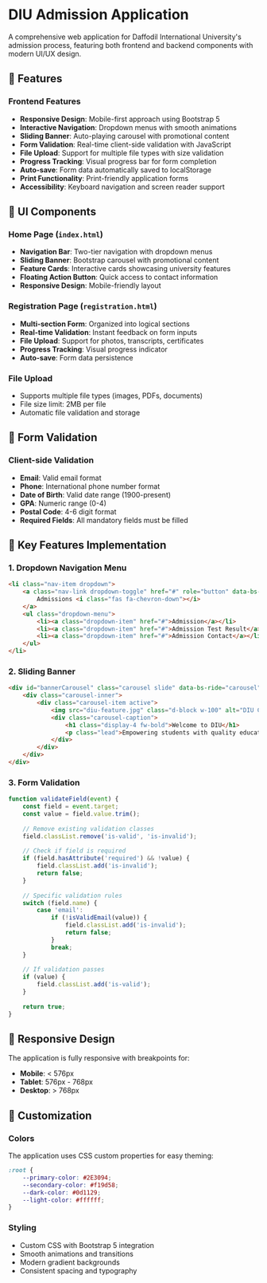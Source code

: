 # DIU Admission Application

A comprehensive web application for Daffodil International University's admission process, featuring both frontend and backend components with modern UI/UX design.

## 🎯 Features

### Frontend Features
- **Responsive Design**: Mobile-first approach using Bootstrap 5
- **Interactive Navigation**: Dropdown menus with smooth animations
- **Sliding Banner**: Auto-playing carousel with promotional content
- **Form Validation**: Real-time client-side validation with JavaScript
- **File Upload**: Support for multiple file types with size validation
- **Progress Tracking**: Visual progress bar for form completion
- **Auto-save**: Form data automatically saved to localStorage
- **Print Functionality**: Print-friendly application forms
- **Accessibility**: Keyboard navigation and screen reader support


## 🎨 UI Components

### Home Page (`index.html`)
- **Navigation Bar**: Two-tier navigation with dropdown menus
- **Sliding Banner**: Bootstrap carousel with promotional content
- **Feature Cards**: Interactive cards showcasing university features
- **Floating Action Button**: Quick access to contact information
- **Responsive Design**: Mobile-friendly layout

### Registration Page (`registration.html`)
- **Multi-section Form**: Organized into logical sections
- **Real-time Validation**: Instant feedback on form inputs
- **File Upload**: Support for photos, transcripts, certificates
- **Progress Tracking**: Visual progress indicator
- **Auto-save**: Form data persistence

### File Upload
- Supports multiple file types (images, PDFs, documents)
- File size limit: 2MB per file
- Automatic file validation and storage

## 📝 Form Validation

### Client-side Validation
- **Email**: Valid email format
- **Phone**: International phone number format
- **Date of Birth**: Valid date range (1900-present)
- **GPA**: Numeric range (0-4)
- **Postal Code**: 4-6 digit format
- **Required Fields**: All mandatory fields must be filled


## 🎯 Key Features Implementation

### 1. Dropdown Navigation Menu
```html
<li class="nav-item dropdown">
    <a class="nav-link dropdown-toggle" href="#" role="button" data-bs-toggle="dropdown">
        Admissions <i class="fas fa-chevron-down"></i>
    </a>
    <ul class="dropdown-menu">
        <li><a class="dropdown-item" href="#">Admission</a></li>
        <li><a class="dropdown-item" href="#">Admission Test Result</a></li>
        <li><a class="dropdown-item" href="#">Admission Contact</a></li>
    </ul>
</li>
```

### 2. Sliding Banner
```html
<div id="bannerCarousel" class="carousel slide" data-bs-ride="carousel">
    <div class="carousel-inner">
        <div class="carousel-item active">
            <img src="diu-feature.jpg" class="d-block w-100" alt="DIU Campus">
            <div class="carousel-caption">
                <h1 class="display-4 fw-bold">Welcome to DIU</h1>
                <p class="lead">Empowering students with quality education</p>
            </div>
        </div>
    </div>
</div>
```

### 3. Form Validation
```javascript
function validateField(event) {
    const field = event.target;
    const value = field.value.trim();
    
    // Remove existing validation classes
    field.classList.remove('is-valid', 'is-invalid');
    
    // Check if field is required
    if (field.hasAttribute('required') && !value) {
        field.classList.add('is-invalid');
        return false;
    }
    
    // Specific validation rules
    switch (field.name) {
        case 'email':
            if (!isValidEmail(value)) {
                field.classList.add('is-invalid');
                return false;
            }
            break;
    }
    
    // If validation passes
    if (value) {
        field.classList.add('is-valid');
    }
    
    return true;
}
```

## 📱 Responsive Design

The application is fully responsive with breakpoints for:
- **Mobile**: < 576px
- **Tablet**: 576px - 768px
- **Desktop**: > 768px

## 🎨 Customization

### Colors
The application uses CSS custom properties for easy theming:
```css
:root {
    --primary-color: #2E3094;
    --secondary-color: #f19d58;
    --dark-color: #0d1129;
    --light-color: #ffffff;
}
```

### Styling
- Custom CSS with Bootstrap 5 integration
- Smooth animations and transitions
- Modern gradient backgrounds
- Consistent spacing and typography